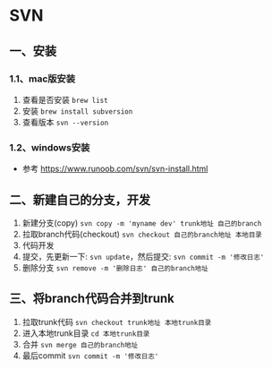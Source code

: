 # SVN

## 一、安装
### 1.1、mac版安装
1. 查看是否安装 `brew list`
2. 安装 `brew install subversion`
3. 查看版本 `svn --version`
### 1.2、windows安装
- 参考 https://www.runoob.com/svn/svn-install.html


## 二、新建自己的分支，开发
1. 新建分支(copy) `svn copy -m 'myname dev' trunk地址 自己的branch`
2. 拉取branch代码(checkout) `svn checkout 自己的branch地址 本地目录`
3. 代码开发
4. 提交，先更新一下: `svn update`，然后提交: `svn commit -m '修改日志'`
5. 删除分支 `svn remove -m '删除日志' 自己的branch地址`

## 三、将branch代码合并到trunk
1. 拉取trunk代码 `svn checkout trunk地址 本地trunk目录`
2. 进入本地trunk目录 `cd 本地trunk目录`
3. 合并 `svn merge 自己的branch地址`
4. 最后commit `svn commit -m '修改日志'`
